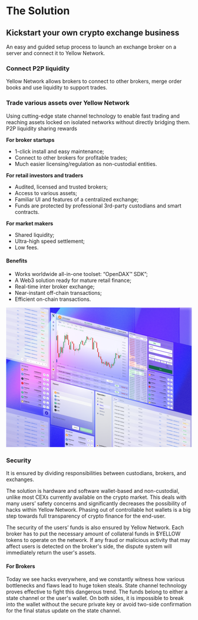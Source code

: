 # The Solution

## Kickstart your own crypto exchange business&#x20;

An easy and guided setup process to launch an exchange broker on a server and connect it to Yellow Network.

### Connect P2P liquidity&#x20;

Yellow Network allows brokers to connect to other brokers, merge order books and use liquidity to support trades.

### Trade various assets over Yellow Network&#x20;

Using cutting-edge state channel technology to enable fast trading and reaching assets locked on isolated networks without directly bridging them. P2P liquidity sharing rewards

**For broker startups**

* 1-click install and easy maintenance;
* Connect to other brokers for profitable trades;
* Much easier licensing/regulation as non-custodial entities.

**For retail investors and traders**

* Audited, licensed and trusted brokers;
* Access to various assets;
* Familiar UI and features of a centralized exchange;
* Funds are protected by professional 3rd-party custodians and smart contracts.

**For market makers**

* Shared liquidity;
* Ultra-high speed settlement;
* Low fees.

#### Benefits&#x20;

* Works worldwide all-in-one toolset: “OpenDAX™ SDK”;
* A Web3 solution ready for mature retail finance;
* Real-time inter broker exchange;
* Near-instant off-chain transactions;
* Efficient on-chain transactions.

![](<.gitbook/assets/Group 13236.png>)

### Security&#x20;

It is ensured by dividing responsibilities between custodians, brokers, and exchanges.

The solution is hardware and software wallet-based and non-custodial, unlike most CEXs currently available on the crypto market. This deals with many users’ safety concerns and significantly decreases the possibility of hacks within Yellow Network. Phasing out of controllable hot wallets is a big step towards full transparency of crypto finance for the end-user.

The security of the users’ funds is also ensured by Yellow Network. Each broker has to put the necessary amount of collateral funds in $YELLOW tokens to operate on the network. If any fraud or malicious activity that may affect users is detected on the broker's side, the dispute system will immediately return the user's assets.

#### **For Brokers**

Today we see hacks everywhere, and we constantly witness how various bottlenecks and flaws lead to huge token steals. State channel technology proves effective to fight this dangerous trend. The funds belong to either a state channel or the user's wallet. On both sides, it is impossible to break into the wallet without the secure private key or avoid two-side confirmation for the final status update on the state channel.
